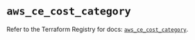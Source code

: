 # `aws_ce_cost_category`

Refer to the Terraform Registry for docs: [`aws_ce_cost_category`](https://registry.terraform.io/providers/hashicorp/aws/6.14.1/docs/resources/ce_cost_category).
